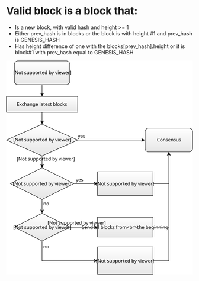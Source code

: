 
# Valid block is a block that:
 - Is a new block, with valid hash and height >= 1
 - Either prev_hash is in blocks or the block is with height #1 and prev_hash is GENESIS_HASH
 - Has height difference of one with the blocks[prev_hash].height or it is block#1 with prev_hash equal to GENESIS_HASH

![Handshake protocol](handshake.svg)
